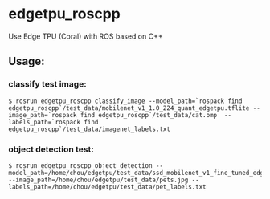 # edgetpu_roscpp
Use Edge TPU (Coral) with ROS based on C++

## Usage:

### classify test image:
```
$ rosrun edgetpu_roscpp classify_image --model_path=`rospack find edgetpu_roscpp`/test_data/mobilenet_v1_1.0_224_quant_edgetpu.tflite --image_path=`rospack find edgetpu_roscpp`/test_data/cat.bmp  --labels_path=`rospack find edgetpu_roscpp`/test_data/imagenet_labels.txt
```

### object detection test:
```
$ rosrun edgetpu_roscpp object_detection --model_path=/home/chou/edgetpu/test_data/ssd_mobilenet_v1_fine_tuned_edgetpu.tflite --image_path=/home/chou/edgetpu/test_data/pets.jpg --labels_path=/home/chou/edgetpu/test_data/pet_labels.txt
```